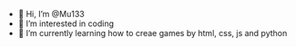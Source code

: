 - 👋 Hi, I’m @Mu133
- 👀 I’m interested in coding
- 🌱 I’m currently learning how to creae games by html, css, js and python

<!---
Mu133/Mu133 is a ✨ special ✨ repository because its `README.md` (this file) appears on your GitHub profile.
You can click the Preview link to take a look at your changes.
--->
